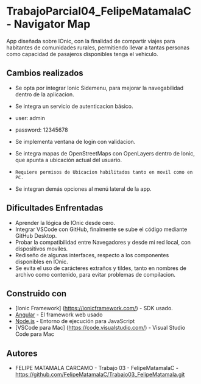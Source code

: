 # TrabajoParcial04_FelipeMatamalaC - Navigator Map

App diseñada sobre IOnic, con la finalidad de compartir viajes para habitantes de comunidades rurales, permitiendo llevar a tantas personas como capacidad de pasajeros disponibles tenga el vehiculo.

## Cambios realizados
* Se opta por integrar Ionic Sidemenu, para mejorar la navegabilidad dentro de la aplicacion.

* Se integra un servicio de autenticacion básico.
*   user: admin
*   password: 12345678

*   Se implementa ventana de login con validacion.
*   Se integra mapas de OpenStreetMaps con OpenLayers dentro de Ionic, que apunta a ubicación actual del usuario.
*     Requiere permisos de Ubicacion habilitados tanto en movil como en PC.

*   Se integran demás opciones al menú lateral de la app.

## Dificultades Enfrentadas
* Aprender la lógica de IOnic desde cero.
* Integrar VSCode con GitHub, finalmente se sube el código mediante GitHub Desktop.
* Probar la compatibilidad entre Navegadores y desde mi red local, con dispositivos moviles.
* Rediseño de algunas interfaces, respecto a los componentes disponibles en IOnic.
* Se evita el uso de carácteres extraños y tildes, tanto en nombres de archivo como contenido, para evitar problemas de compilacion.


## Construido con
* [Ionic Framework] (https://ionicframework.com/) - SDK usado.
* [Angular](https://angular.io/) - El framework web usado
* [Node.js](https://nodejs.org/) - Entorno de ejecución para JavaScript
* [VSCode para Mac] (https://code.visualstudio.com/) - Visual Studio Code para Mac

## Autores

* FELIPE MATAMALA CARCAMO - Trabajo 03 - FelipeMatamalaC - https://github.com/FelipeMatamalaC/Trabajo03_FelipeMatamala.git
